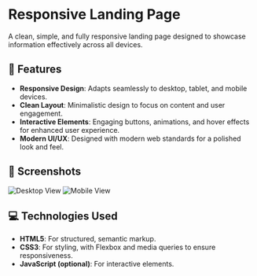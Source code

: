 # Responsive Landing Page

A clean, simple, and fully responsive landing page designed to showcase information effectively across all devices.

## 🚀 Features

- **Responsive Design**: Adapts seamlessly to desktop, tablet, and mobile devices.
- **Clean Layout**: Minimalistic design to focus on content and user engagement.
- **Interactive Elements**: Engaging buttons, animations, and hover effects for enhanced user experience.
- **Modern UI/UX**: Designed with modern web standards for a polished look and feel.

## 📸 Screenshots

![Desktop View](screenshots/desktop-view.png)
![Mobile View](screenshots/mobile-view.png)

## 💻 Technologies Used

- **HTML5**: For structured, semantic markup.
- **CSS3**: For styling, with Flexbox and media queries to ensure responsiveness.
- **JavaScript (optional)**: For interactive elements.


